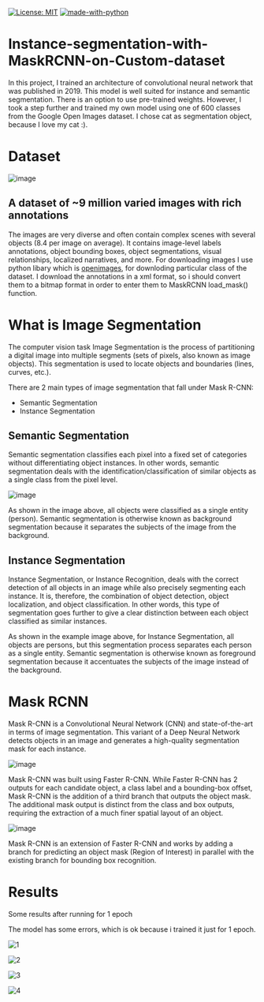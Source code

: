 [![License: MIT](https://img.shields.io/badge/License-MIT-yellow.svg)](https://opensource.org/licenses/MIT)
[![made-with-python](https://img.shields.io/badge/Made%20with-Python-1f425f.svg)](https://www.python.org/)
# Instance-segmentation-with-MaskRCNN-on-Custom-dataset
In this project, I trained an architecture of convolutional neural network that was published in 2019. This model is well suited for instance and semantic segmentation. There is an option to use pre-trained weights. However, I took a step further and trained my own model using one of 600 classes from the Google Open Images dataset. I chose cat as segmentation object, because I love my cat :).
# Dataset

![image](https://user-images.githubusercontent.com/55941654/139727096-a0068ba2-c1c7-4821-af39-f825743c15e7.png)

## A dataset of ~9 million varied images with rich annotations
The images are very diverse and often contain complex scenes with several objects (8.4 per image on average). It contains image-level labels annotations, object bounding boxes, object segmentations, visual relationships, localized narratives, and more.
For downloading images I use python libary which is <a href="https://pypi.org/project/openimages/">openimages</a>, for downloding particular class of the dataset.
I download the annotations in a xml format, so i should convert them to a bitmap format in order to enter them to MaskRCNN load_mask() function.
# What is Image Segmentation
The computer vision task Image Segmentation is the process of partitioning a digital image into multiple segments (sets of pixels, also known as image objects). This segmentation is used to locate objects and boundaries (lines, curves, etc.).

There are 2 main types of image segmentation that fall under Mask R-CNN:
<ul>
  <li>Semantic Segmentation</li>
  <li>Instance Segmentation</li>
</ul>

## Semantic Segmentation
Semantic segmentation classifies each pixel into a fixed set of categories without differentiating object instances. In other words, semantic segmentation deals with the identification/classification of similar objects as a single class from the pixel level.

![image](https://user-images.githubusercontent.com/55941654/139725568-3cdbccc5-ad0b-4d97-a77e-0afed6fbc093.png)

As shown in the image above, all objects were classified as a single entity (person). Semantic segmentation is otherwise known as background segmentation because it separates the subjects of the image from the background.

## Instance Segmentation
Instance Segmentation, or Instance Recognition, deals with the correct detection of all objects in an image while also precisely segmenting each instance. It is, therefore, the combination of object detection, object localization, and object classification. In other words, this type of segmentation goes further to give a clear distinction between each object classified as similar instances.

As shown in the example image above, for Instance Segmentation, all objects are persons, but this segmentation process separates each person as a single entity. Semantic segmentation is otherwise known as foreground segmentation because it accentuates the subjects of the image instead of the background.


# Mask RCNN
Mask R-CNN is a Convolutional Neural Network (CNN) and state-of-the-art in terms of image segmentation. This variant of a Deep Neural Network detects objects in an image and generates a high-quality segmentation mask for each instance.

![image](https://user-images.githubusercontent.com/55941654/139724945-bf7748e9-3d4a-4b7c-aa22-80c43e27daef.png)

Mask R-CNN was built using Faster R-CNN. While Faster R-CNN has 2 outputs for each candidate object, a class label and a bounding-box offset, Mask R-CNN is the addition of a third branch that outputs the object mask. The additional mask output is distinct from the class and box outputs, requiring the extraction of a much finer spatial layout of an object.

![image](https://user-images.githubusercontent.com/55941654/139726659-9c7ac678-da7f-4571-9bee-f90d576c5095.png)

Mask R-CNN is an extension of Faster R-CNN and works by adding a branch for predicting an object mask (Region of Interest) in parallel with the existing branch for bounding box recognition.


# Results
Some results after running for 1 epoch 

The model has some errors, which is ok because i trained it just for 1 epoch. 

![1](https://user-images.githubusercontent.com/55941654/139692582-d9fd1afa-5a14-45f3-b48d-979a44dd9d2f.jpg)

![2](https://user-images.githubusercontent.com/55941654/139692745-939dbdbf-f0ea-469a-86eb-9e9354d6d746.jpg)

![3](https://user-images.githubusercontent.com/55941654/139692760-4b95f9c5-fb79-4bb3-a09f-127039827c2d.jpg)

![4](https://user-images.githubusercontent.com/55941654/139692763-9942c441-fa35-4e28-b7f6-07048f8671ef.jpg)
